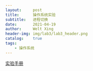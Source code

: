 ```yaml
---
layout:     post
title:      操作系统实验
subtitle:   进程切换
date:       2021-04-19
author:     Welt Xing
header-img: img/lab3/lab3_header.png
catalog:    true
tags:
    - 操作系统
---
```


[实验手册](/file/lab3.pdf)
